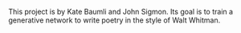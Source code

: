 This project is by Kate Baumli and John Sigmon. Its goal is to train a generative network to write poetry in the style of Walt Whitman.
